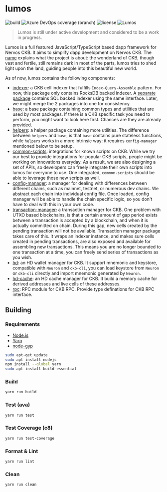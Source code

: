 # lumos

![build](https://img.shields.io/azure-devops/build/ximingwang/lumos/16)
![Azure DevOps coverage (branch)](https://img.shields.io/azure-devops/coverage/ximingwang/lumos/16/develop)
![license](https://img.shields.io/github/license/ximingwang/lumos)
![Lumos](./assets/lumos.jpg)

> Lumos is still under active development and considered to be a work in progress.

Lumos is a full featured JavaScript/TypeScript based dapp framework for Nervos CKB. It aims to simplify dapp development on Nervos CKB. The [name](https://harrypotter.fandom.com/wiki/Lumos_Maxima) explains what the project is about: the wonderland of CKB, though vast and fertile, still remains dark in most of the parts, lumos tries to shed light upon the land, guiding people into this beautiful new world.

As of now, lumos contains the following components:

- [indexer](./packages/indexer): a CKB cell indexer that fulfills `Index-Query-Assemble` pattern. For now, this package only contains RocksDB backed indexer. A [separate package](./packages/sql-indexer) contains SQL backed indexer using the same interface. Later, we might merge the 2 packages into one for consistency.
- [base](./packages/base): a base package containing common types and utilities that are used by most packages. If there is a CKB specific task you need to perform, you might want to look here first. Chances are they are already provided.
- [helpers](./packages/helpers): a helper package containing more utilities. The difference between `helpers` and `base`, is that `base` contains pure stateless functions, while `helpers` works in a more intrinsic way: it requires `config-manager` mentioned below to be setup.
- [common-scripts](./packages/common-scripts): integrations for known scripts on CKB. While we try our best to provide integrations for popular CKB scripts, people might be working on innovations everyday. As a result, we are also designing a set of APIs, so developers can freely integrate their own scripts into lumos for everyone to use. One integrated, `common-scripts` should be able to leverage those new scripts as well.
- [config-manager](./packages/config-manager): a manager for dealing with differences between different chains, such as mainnet, testnet, or numerous dev chains. We abstract each chain into individual config file. Once loaded, config manager will be able to handle the chain specific logic, so you don't have to deal with this in your own code.
- [transaction-manager](./packages/transaction-manager): a transaction manager for CKB. One problem with UTXO based blockchains, is that a certain amount of gap period exists between a transaction is accepted by a blockchain, and when it is actually committed on chain. During this gap, new cells created by the pending transaction will not be available. Transaction manager package takes care of this. It wraps an indexer instance, and makes sure cells created in pending transactions, are also exposed and available for assembling new transactions. This means you are no longer bounded to one transaction at a time, you can freely send series of transactions as you wish.
- [hd](./packages/hd): an HD wallet manager for CKB. It support mnemonic and keystore, compatible with `Neuron` and `ckb-cli`, you can load keystore from `Neuron` or `ckb-cli` directly and import mnemonic generated by `Neuron`.
- [hd-cache](./packages/hd-cache): an HD cache manager for CKB. It build a memory cache for derived addresses and live cells of these addresses.
- [rpc](./packages/rpc): RPC module for CKB RPC. Provide type definations for CKB RPC interface.

## Building

### Requirements

- [Node.js](https://nodejs.org)
- [Yarn](https://yarnpkg.com/)
- [node-gyp](https://github.com/nodejs/node-gyp)

```bash
sudo apt-get update
sudo apt install nodejs
npm install --global yarn
sudo apt install build-essential
```

### Build

```bash
yarn run build
```

### Test (ava)

```bash
yarn run test
```

### Test Coverage (c8)

```bash
yarn run test-coverage
```

### Format & Lint

```bash
yarn run lint
```

### Clean

```bash
yarn run clean
```
